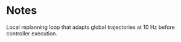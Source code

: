 # Notes

Local replanning loop that adapts global trajectories at 10 Hz before controller execution.

